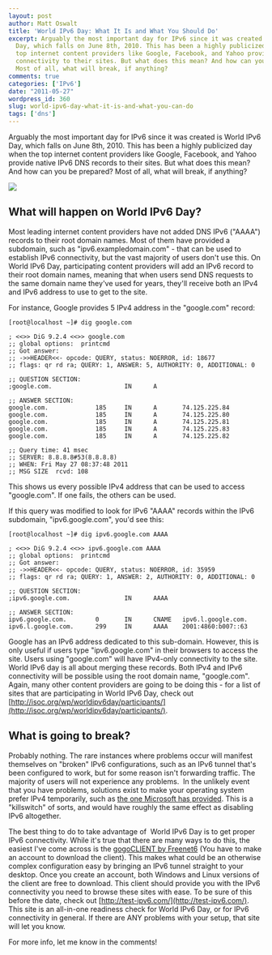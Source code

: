 ```yaml
---
layout: post
author: Matt Oswalt
title: 'World IPv6 Day: What It Is and What You Should Do'
excerpt: Arguably the most important day for IPv6 since it was created is World IPv6
  Day, which falls on June 8th, 2010. This has been a highly publicized day when the
  top internet content providers like Google, Facebook, and Yahoo provide native IPv6
  connectivity to their sites. But what does this mean? And how can you be prepared?
  Most of all, what will break, if anything?
comments: true
categories: ['IPv6']
date: "2011-05-27"
wordpress_id: 360
slug: world-ipv6-day-what-it-is-and-what-you-can-do
tags: ['dns']
---
```



Arguably the most important day for IPv6 since it was created is World IPv6 Day, which falls on June 8th, 2010. This has been a highly publicized day when the top internet content providers like Google, Facebook, and Yahoo provide native IPv6 DNS records to their sites. But what does this mean? And how can you be prepared? Most of all, what will break, if anything? <!-- more -->

![](http://www.linux-ipv6.org/v6ready/IPv6_ready_logo_phase1.png)

## What will happen on World IPv6 Day?

Most leading internet content providers have not added DNS IPv6 ("AAAA") records to their root domain names. Most of them have provided a subdomain, such as "ipv6.exampledomain.com" - that can be used to establish IPv6 connectivity, but the vast majority of users don't use this. On World IPv6 Day, participating content providers will add an IPv6 record to their root domain names, meaning that when users send DNS requests to the same domain name they've used for years, they'll receive both an IPv4 and IPv6 address to use to get to the site.

For instance, Google provides 5 IPv4 address in the "google.com" record:

    [root@localhost ~]# dig google.com

    ; <<>> DiG 9.2.4 <<>> google.com
    ;; global options:  printcmd
    ;; Got answer:
    ;; ->>HEADER<<- opcode: QUERY, status: NOERROR, id: 18677
    ;; flags: qr rd ra; QUERY: 1, ANSWER: 5, AUTHORITY: 0, ADDITIONAL: 0

    ;; QUESTION SECTION:
    ;google.com.                    IN      A

    ;; ANSWER SECTION:
    google.com.             185     IN      A       74.125.225.84
    google.com.             185     IN      A       74.125.225.80
    google.com.             185     IN      A       74.125.225.81
    google.com.             185     IN      A       74.125.225.83
    google.com.             185     IN      A       74.125.225.82

    ;; Query time: 41 msec
    ;; SERVER: 8.8.8.8#53(8.8.8.8)
    ;; WHEN: Fri May 27 08:37:48 2011
    ;; MSG SIZE  rcvd: 108

This shows us every possible IPv4 address that can be used to access "google.com". If one fails, the others can be used.

If this query was modified to look for IPv6 "AAAA" records within the IPv6 subdomain, "ipv6.google.com", you'd see this:

    [root@localhost ~]# dig ipv6.google.com AAAA

    ; <<>> DiG 9.2.4 <<>> ipv6.google.com AAAA
    ;; global options:  printcmd
    ;; Got answer:
    ;; ->>HEADER<<- opcode: QUERY, status: NOERROR, id: 35959
    ;; flags: qr rd ra; QUERY: 1, ANSWER: 2, AUTHORITY: 0, ADDITIONAL: 0

    ;; QUESTION SECTION:
    ;ipv6.google.com.               IN      AAAA

    ;; ANSWER SECTION:
    ipv6.google.com.        0       IN      CNAME   ipv6.l.google.com.
    ipv6.l.google.com.      299     IN      AAAA    2001:4860:b007::63

Google has an IPv6 address dedicated to this sub-domain. However, this is only useful if users type "ipv6.google.com" in their browsers to access the site. Users using "google.com" will have IPv4-only connectivity to the site. World IPv6 day is all about merging these records. Both IPv4 and IPv6 connectivity will be possible using the root domain name, "google.com". Again, many other content providers are going to be doing this - for a list of sites that are participating in World IPv6 Day, check out [http://isoc.org/wp/worldipv6day/participants/](http://isoc.org/wp/worldipv6day/participants/).

## What is going to break?

Probably nothing. The rare instances where problems occur will manifest themselves on "broken" IPv6 configurations, such as an IPv6 tunnel that's been configured to work, but for some reason isn't forwarding traffic. The majority of users will not experience any problems.  In the unlikely event that you have problems, solutions exist to make your operating system prefer IPv4 temporarily, such as [the one Microsoft has provided](http://support.microsoft.com/kb/2533454). This is a "killswitch" of sorts, and would have roughly the same effect as disabling IPv6 altogether.

The best thing to do to take advantage of  World IPv6 Day is to get proper IPv6 connectivity. While it's true that there are many ways to do this, the easiest I've come across is the [gogoCLIENT by Freenet6](http://gogonet.gogo6.com/profile/gogoCLIENT) (You have to make an account to download the client). This makes what could be an otherwise complex configuration easy by bringing an IPv6 tunnel straight to your desktop. Once you create an account, both Windows and Linux versions of the client are free to download. This client should provide you with the IPv6 connectivity you need to browse these sites with ease. To be sure of this before the date, check out [http://test-ipv6.com/](http://test-ipv6.com/). This site is an all-in-one readiness check for World IPv6 Day, or for IPv6 connectivity in general. If there are ANY problems with your setup, that site will let you know.

For more info, let me know in the comments!
